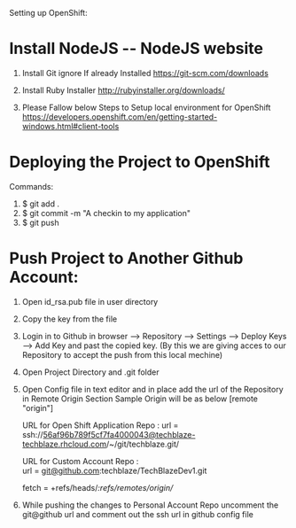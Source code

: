 Setting up OpenShift:

# Install NodeJS -- NodeJS website

1. Install Git ignore If already Installed
		https://git-scm.com/downloads
2. Install Ruby Installer
		http://rubyinstaller.org/downloads/

3. Please Fallow below Steps to Setup local environment for OpenShift		
		https://developers.openshift.com/en/getting-started-windows.html#client-tools						
		
		
				
# Deploying the Project to OpenShift

Commands: 

1. $ git add .
2. $ git commit -m "A checkin to my application"
3. $ git push

# Push Project to Another Github Account:

1. Open id_rsa.pub file in user directory
2. Copy the key from the file
3. Login in to Github in browser -->  Repository --> Settings --> Deploy Keys --> Add Key and past the copied key.
	(By this we are giving acces to our Repository to accept the push from this local mechine)
4. Open Project Directory and .git folder 
5. Open Config file in text editor and in place add the url of the Repository in Remote Origin Section 
	Sample Origin will be as below
	[remote "origin"]
	
    URL for Open Shift Application Repo :
	url = ssh://56af96b789f5cf7fa4000043@techblaze-techblaze.rhcloud.com/~/git/techblaze.git/
	
    URL for Custom Account Repo :	
    url = git@github.com:techblaze/TechBlazeDev1.git
    
	fetch = +refs/heads/*:refs/remotes/origin/*
	
6. While pushing the changes to Personal Account Repo uncomment the git@github url and comment out the ssh url in github config file